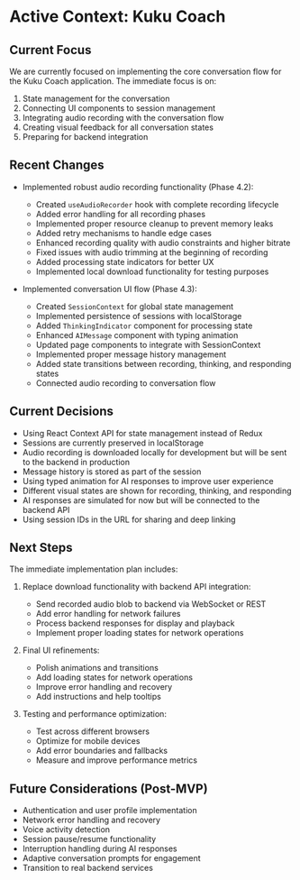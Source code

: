 # Active Context: Kuku Coach

## Current Focus

We are currently focused on implementing the core conversation flow for the Kuku Coach application. The immediate focus is on:

1. State management for the conversation
2. Connecting UI components to session management
3. Integrating audio recording with the conversation flow
4. Creating visual feedback for all conversation states
5. Preparing for backend integration

## Recent Changes

- Implemented robust audio recording functionality (Phase 4.2):
  - Created `useAudioRecorder` hook with complete recording lifecycle
  - Added error handling for all recording phases
  - Implemented proper resource cleanup to prevent memory leaks
  - Added retry mechanisms to handle edge cases
  - Enhanced recording quality with audio constraints and higher bitrate
  - Fixed issues with audio trimming at the beginning of recording
  - Added processing state indicators for better UX
  - Implemented local download functionality for testing purposes

- Implemented conversation UI flow (Phase 4.3):
  - Created `SessionContext` for global state management
  - Implemented persistence of sessions with localStorage
  - Added `ThinkingIndicator` component for processing state
  - Enhanced `AIMessage` component with typing animation
  - Updated page components to integrate with SessionContext
  - Implemented proper message history management
  - Added state transitions between recording, thinking, and responding states
  - Connected audio recording to conversation flow

## Current Decisions

- Using React Context API for state management instead of Redux
- Sessions are currently preserved in localStorage
- Audio recording is downloaded locally for development but will be sent to the backend in production
- Message history is stored as part of the session
- Using typed animation for AI responses to improve user experience
- Different visual states are shown for recording, thinking, and responding
- AI responses are simulated for now but will be connected to the backend API
- Using session IDs in the URL for sharing and deep linking

## Next Steps

The immediate implementation plan includes:

1. Replace download functionality with backend API integration:
   - Send recorded audio blob to backend via WebSocket or REST
   - Add error handling for network failures
   - Process backend responses for display and playback
   - Implement proper loading states for network operations

2. Final UI refinements:
   - Polish animations and transitions
   - Add loading states for network operations
   - Improve error handling and recovery
   - Add instructions and help tooltips

3. Testing and performance optimization:
   - Test across different browsers
   - Optimize for mobile devices
   - Add error boundaries and fallbacks
   - Measure and improve performance metrics

## Future Considerations (Post-MVP)

- Authentication and user profile implementation
- Network error handling and recovery
- Voice activity detection
- Session pause/resume functionality
- Interruption handling during AI responses
- Adaptive conversation prompts for engagement
- Transition to real backend services